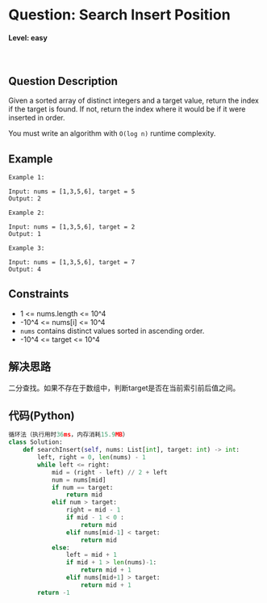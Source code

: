 # Question: Search Insert Position
#### Level: easy
<br>

## Question Description
Given a sorted array of distinct integers and a target value, return the index if the target is found. If not, return the index where it would be if it were inserted in order.

You must write an algorithm with `O(log n)` runtime complexity.

## Example
```
Example 1:

Input: nums = [1,3,5,6], target = 5
Output: 2
```
```
Example 2:

Input: nums = [1,3,5,6], target = 2
Output: 1
```
```
Example 3:

Input: nums = [1,3,5,6], target = 7
Output: 4
```
## Constraints
* 1 <= nums.length <= 10^4
* -10^4 <= nums[i] <= 10^4
* `nums` contains distinct values sorted in ascending order.
* -10^4 <= target <= 10^4

## 解决思路
二分查找。如果不存在于数组中，判断target是否在当前索引前后值之间。
## 代码(Python)
```Python
循环法（执行用时36ms，内存消耗15.9MB）
class Solution:
    def searchInsert(self, nums: List[int], target: int) -> int:
        left, right = 0, len(nums) - 1
        while left <= right:
            mid = (right - left) // 2 + left
            num = nums[mid]
            if num == target:
                return mid
            elif num > target:
                right = mid - 1
                if mid - 1 < 0 :
                    return mid
                elif nums[mid-1] < target:
                    return mid
            else:
                left = mid + 1
                if mid + 1 > len(nums)-1:
                    return mid + 1
                elif nums[mid+1] > target:
                    return mid + 1
        return -1
```